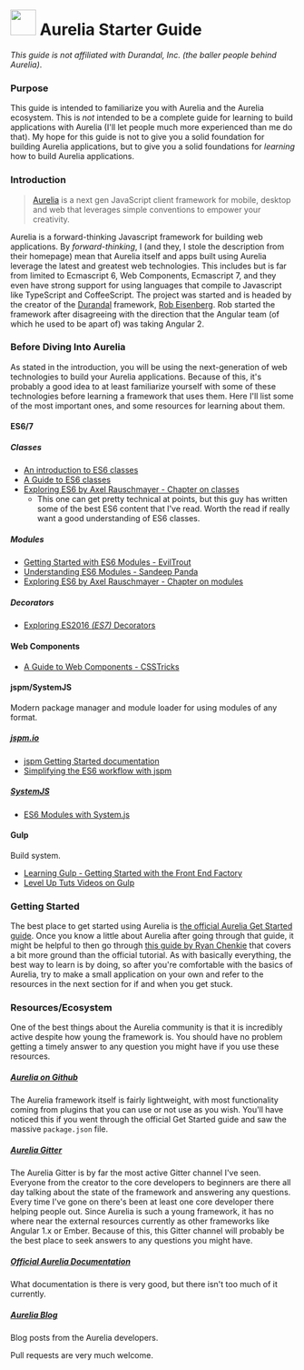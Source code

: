 # <img src="https://cdn.auth0.com/blog/aurelia-logo.png" width="45">   Aurelia Starter Guide
_This guide is not affiliated with Durandal, Inc. (the baller people behind Aurelia)_.

### Purpose
This guide is intended to familiarize you with Aurelia and the Aurelia ecosystem. This is _not_ intended to be a complete guide for learning to build applications with Aurelia (I'll let people much more experienced than me do that). My hope for this guide is not to give you a solid foundation for building Aurelia applications, but to give you a solid foundations for _learning_ how to build Aurelia applications.

### Introduction
>[Aurelia](http://aurelia.io) is a next gen JavaScript client framework for mobile, desktop and web that leverages simple conventions to empower your creativity.

Aurelia is a forward-thinking Javascript framework for building web applications. By _forward-thinking_, I (and they, I stole the description from their homepage) mean that Aurelia itself and apps built using Aurelia leverage the latest and greatest web technologies. This includes but is far from limited to Ecmascript 6, Web Components, Ecmascript 7, and they even have strong support for using languages that compile to Javascript like TypeScript and CoffeeScript. The project was started and is headed by the creator of the [Durandal](http://durandaljs.com/) framework, [Rob Eisenberg](https://twitter.com/eisenbergeffect). Rob started the framework after disagreeing with the direction that the Angular team (of which he used to be apart of) was taking Angular 2.

### Before Diving Into Aurelia
As stated in the introduction, you will be using the next-generation of web technologies to build your Aurelia applications. Because of this, it's probably a good idea to at least familiarize yourself with some of these technologies before learning a framework that uses them. Here I'll list some of the most important ones, and some resources for learning about them.

#### ES6/7
##### Classes
+ [An introduction to ES6 classes](http://javascriptplayground.com/blog/2014/07/introduction-to-es6-classes-tutorial/)
+ [A Guide to ES6 classes](http://ilikekillnerds.com/2015/02/a-guide-to-es6-classes/)
+ [Exploring ES6 by Axel Rauschmayer - Chapter on classes](http://www.2ality.com/2015/02/es6-classes-final.html)
  + This one can get pretty technical at points, but this guy has written some of the best ES6 content that I've read. Worth the read if really want a good understanding of ES6 classes.

##### Modules
+ [Getting Started with ES6 Modules - EvilTrout](http://eviltrout.com/2014/05/03/getting-started-with-es6.html)
+ [Understanding ES6 Modules - Sandeep Panda](http://www.sitepoint.com/understanding-es6-modules/)
+ [Exploring ES6 by Axel Rauschmayer - Chapter on modules](http://www.2ality.com/2014/09/es6-modules-final.html)

##### Decorators
+ [Exploring ES2016 _(ES7)_ Decorators](https://medium.com/google-developers/exploring-es7-decorators-76ecb65fb841)

#### Web Components
+ [A Guide to Web Components - CSSTricks](https://css-tricks.com/modular-future-web-components/)

#### jspm/SystemJS
Modern package manager and module loader for using modules of any format.
##### [jspm.io](http://jspm.io/)
  + [jspm Getting Started documentation](https://github.com/jspm/jspm-cli/wiki/Getting-Started)
  + [Simplifying the ES6 workflow with jspm](http://www.joezimjs.com/javascript/simplifying-the-es6-workflow-with-jspm/)
  
##### [SystemJS](https://github.com/systemjs/systemjs)
  + [ES6 Modules with System.js](http://blog.mebooks.co.nz/es6-modules-with-system-js/)

#### Gulp
Build system.
+ [Learning Gulp - Getting Started with the Front End Factory](http://hmphry.com/gulp/)
+ [Level Up Tuts Videos on Gulp](http://leveluptuts.com/tutorials/learning-gulp)

### Getting Started
The best place to get started using Aurelia is [the official Aurelia Get Started guide](http://aurelia.io/get-started.html). Once you know a little about Aurelia after going through that guide, it might be helpful to then go through [this guide by Ryan Chenkie](https://auth0.com/blog/2015/08/05/creating-your-first-aurelia-app-from-authentication-to-calling-an-api/) that covers a bit more ground than the official tutorial. As with basically everything, the best way to learn is by doing, so after you're comfortable with the basics of Aurelia, try to make a small application on your own and refer to the resources in the next section for if and when you get stuck.

### Resources/Ecosystem
One of the best things about the Aurelia community is that it is incredibly active despite how young the framework is. You should have no problem getting a timely answer to any question you might have if you use these resources. 

##### [Aurelia on Github](https://github.com/aurelia)
The Aurelia framework itself is fairly lightweight, with most functionality coming from plugins that you can use or not use as you wish. You'll have noticed this if you went through the official Get Started guide and saw the massive `package.json` file.

##### [Aurelia Gitter](https://gitter.im/Aurelia/Discuss)
The Aurelia Gitter is by far the most active Gitter channel I've seen. Everyone from the creator to the core developers to beginners are there all day talking about the state of the framework and answering any questions. Every time I've gone on there's been at least one core developer there helping people out. Since Aurelia is such a young framework, it has no where near the external resources currently as other frameworks like Angular 1.x or Ember. Because of this, this Gitter channel will probably be the best place to seek answers to any questions you might have. 

##### [Official Aurelia Documentation](http://aurelia.io/docs.html)
What documentation is there is very good, but there isn't too much of it currently.

##### [Aurelia Blog](http://blog.durandal.io/)
Blog posts from the Aurelia developers.

Pull requests are very much welcome.